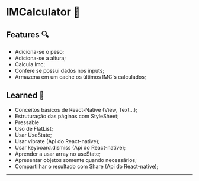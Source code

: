 # IMCalculator  :straight_ruler:

## Features :mag:

- Adiciona-se o peso;
- Adiciona-se a altura;
- Calcula Imc;
- Confere se possui dados nos inputs;
- Armazena em um cache os últimos IMC´s calculados;


## Learned :closed_book:

- Conceitos básicos de React-Native (View, Text...);
- Estruturação das páginas com StyleSheet;
- Pressable
- Uso de FlatList;
- Usar UseState;
- Usar vibrate (Api do React-native);
- Usar keyboard.dismiss (Api do React-native);
- Aprender a usar array no useState;
- Apresentar objetos somente quando necessários;
- Compartilhar o resultado com Share (Api do React-native);

_______


